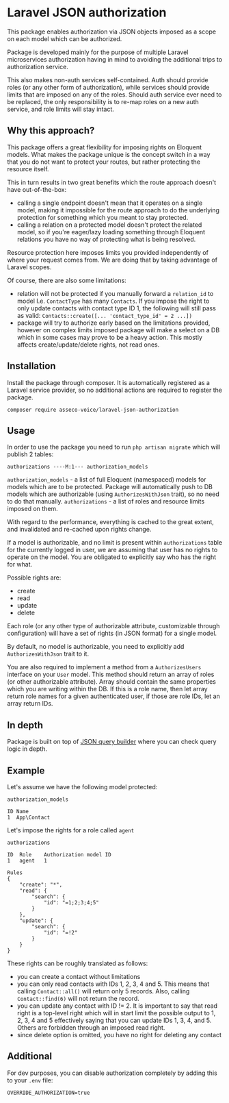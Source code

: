 # Laravel JSON authorization

This package enables authorization via JSON objects imposed
as a scope on each model which can be authorized.

Package is developed mainly for the purpose of multiple Laravel microservices
authorization having in mind to avoiding the additional trips to authorization service.

This also makes non-auth services self-contained. Auth should provide roles (or any other
form of authorization), while services should provide limits that are imposed on any of
the roles. Should auth service ever need to be replaced, the only responsibility is to 
re-map roles on a new auth service, and role limits will stay intact.  

## Why this approach?

This package offers a great flexibility for imposing rights on Eloquent models.
What makes the package unique is the concept switch in a way that you do not want to protect your
routes, but rather protecting the resource itself.

This in turn results in two great benefits which the route approach doesn't have out-of-the-box:
- calling a single endpoint doesn't mean that it operates on a single model, making it impossible
for the route approach to do the underlying protection for something which you meant to stay
protected.
- calling a relation on a protected model doesn't protect the related model, so if you're eager/lazy loading
something through Eloquent relations you have no way of protecting what is being resolved.

Resource protection here imposes limits you provided independently of where your request comes from.
We are doing that by taking advantage of Laravel scopes.

Of course, there are also some limitations:
- relation will not be protected if you manually forward a ``relation_id`` to model
I.e. ``ContactType`` has many `Contacts`. If you impose the right to only update contacts
with contact type ID 1, the following will still pass as valid:
``Contacts::create([... 'contact_type_id' = 2 ...])``
- package will try to authorize early based on the limitations provided, however on complex
limits imposed package will make a select on a DB which in some cases may prove to be a heavy action. 
This mostly affects create/update/delete rights, not read ones.

## Installation

Install the package through composer. It is automatically registered
as a Laravel service provider, so no additional actions are required to register the package.

``composer require asseco-voice/laravel-json-authorization``

## Usage

In order to use the package you need to run ``php artisan migrate``
which will publish 2 tables:

```
authorizations ----M:1--- authorization_models
```

``authorization_models`` - a list of full Eloquent (namespaced) models for models which are to be protected.
Package will automatically push to DB models which are authorizable (using ``AuthorizesWithJson`` trait), 
so no need to do that manually.
``authorizations`` - a list of roles and resource limits imposed on them.

With regard to the performance, everything is cached to the great extent, and invalidated and re-cached
upon rights change. 

If a model is authorizable, and no limit is present within ``authorizations`` table for the currently logged in
user, we are assuming that user has no rights to operate on the model. You are obligated to explicitly say who has 
the right for what. 

Possible rights are:
- create
- read
- update
- delete

Each role (or any other type of authorizable attribute, customizable through configuration) will have a 
set of rights (in JSON format) for a single model. 

By default, no model is authorizable, you need to explicitly add ``AuthorizesWithJson`` trait to it.

You are also required to implement a method from a ``AuthorizesUsers`` interface on your `User` model.
This method should return an array of roles (or other authorizable attribute). Array should contain 
the same properties which you are writing within the DB. If this is a role name, then let array return
role names for a given authenticated user, if those are role IDs, let an array return IDs. 

## In depth

Package is built on top of [JSON query builder](https://github.com/asseco-voice/laravel-json-query-builder)
where you can check query logic in depth. 

## Example

Let's assume we have the following model protected:

``authorization_models``
```
ID Name
1  App\Contact
```

Let's impose the rights  for a role called ``agent``

``authorizations``
```
ID  Role    Authorization model ID
1   agent   1                      

Rules
{
	"create": "*",
	"read": {
		"search": {
			"id": "=1;2;3;4;5"
		}
	},
	"update": {
		"search": {
			"id": "=!2"
		}
	}
} 
```

These rights can be roughly translated as follows:
- you can create a contact without limitations
- you can only read contacts with IDs 1, 2, 3, 4 and 5. This means that calling ``Contact::all()`` will 
return only 5 records. Also, calling ``Contact::find(6)`` will not return the record. 
- you can update any contact with ID != 2. It is important to say that read right is a top-level right 
which will in start limit the possible output to 1, 2, 3, 4 and 5 effectively saying that you can 
update IDs 1, 3, 4, and 5. Others are forbidden through an imposed read right.
- since delete option is omitted, you have no right for deleting any contact

## Additional

For dev purposes, you can disable authorization completely by adding this to your ``.env`` file:

    OVERRIDE_AUTHORIZATION=true
